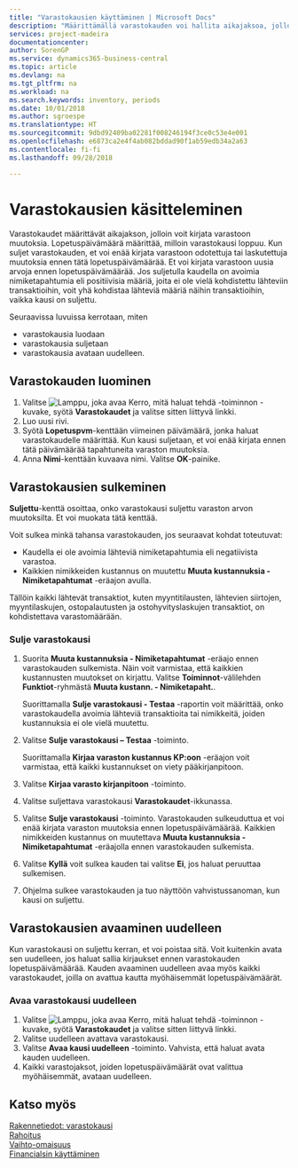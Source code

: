 ```yaml
---
title: "Varastokausien käyttäminen | Microsoft Docs"
description: "Määrittämällä varastokauden voi hallita aikajaksoa, jolloin henkilöt voivat kirjata muutoksia varastoon."
services: project-madeira
documentationcenter: 
author: SorenGP
ms.service: dynamics365-business-central
ms.topic: article
ms.devlang: na
ms.tgt_pltfrm: na
ms.workload: na
ms.search.keywords: inventory, periods
ms.date: 10/01/2018
ms.author: sgroespe
ms.translationtype: HT
ms.sourcegitcommit: 9dbd92409ba02281f008246194f3ce0c53e4e001
ms.openlocfilehash: e6873ca2e4f4ab082bddad90f1ab59edb34a2a63
ms.contentlocale: fi-fi
ms.lasthandoff: 09/28/2018

---
```

# <a name="work-with-inventory-periods"></a>Varastokausien käsitteleminen
Varastokaudet määrittävät aikajakson, jolloin voit kirjata varastoon muutoksia. Lopetuspäivämäärä määrittää, milloin varastokausi loppuu. Kun suljet varastokauden, et voi enää kirjata varastoon odotettuja tai laskutettuja muutoksia ennen tätä lopetuspäivämäärää. Et voi kirjata varastoon uusia arvoja ennen lopetuspäivämäärää. Jos suljetulla kaudella on avoimia nimiketapahtumia eli positiivisia määriä, joita ei ole vielä kohdistettu lähteviin transaktioihin, voit yhä kohdistaa lähteviä määriä näihin transaktioihin, vaikka kausi on suljettu.  

Seuraavissa luvuissa kerrotaan, miten  

* varastokausia luodaan  
* varastokausia suljetaan  
* varastokausia avataan uudelleen.  

## <a name="to-create-an-inventory-period"></a>Varastokauden luominen  
1. Valitse ![Lamppu, joka avaa Kerro, mitä haluat tehdä -toiminnon](media/ui-search/search_small.png "Kerro, mitä haluat tehdä") -kuvake, syötä **Varastokaudet** ja valitse sitten liittyvä linkki.  
2. Luo uusi rivi.  
3. Syötä **Lopetuspvm**-kenttään viimeinen päivämäärä, jonka haluat varastokaudelle määrittää. Kun kausi suljetaan, et voi enää kirjata ennen tätä päivämäärää tapahtuneita varaston muutoksia.  
4. Anna **Nimi**-kenttään kuvaava nimi. Valitse **OK**-painike.  

## <a name="closing-inventory-periods"></a>Varastokausien sulkeminen  
**Suljettu**-kenttä osoittaa, onko varastokausi suljettu varaston arvon muutoksilta. Et voi muokata tätä kenttää.  

Voit sulkea minkä tahansa varastokauden, jos seuraavat kohdat toteutuvat:  

* Kaudella ei ole avoimia lähteviä nimiketapahtumia eli negatiivista varastoa.  
* Kaikkien nimikkeiden kustannus on muutettu **Muuta kustannuksia - Nimiketapahtumat** -eräajon avulla.  

Tällöin kaikki lähtevät transaktiot, kuten myyntitilausten, lähtevien siirtojen, myyntilaskujen, ostopalautusten ja ostohyvityslaskujen transaktiot, on kohdistettava varastomäärään.  

### <a name="to-close-an-inventory-period"></a>Sulje varastokausi  
1. Suorita  **Muuta kustannuksia - Nimiketapahtumat** -eräajo ennen varastokauden sulkemista. Näin voit varmistaa, että kaikkien kustannusten muutokset on kirjattu. Valitse **Toiminnot**-välilehden **Funktiot**-ryhmästä **Muuta kustann. - Nimiketapaht.**.  

     Suorittamalla **Sulje varastokausi - Testaa** -raportin voit määrittää, onko varastokaudella avoimia lähteviä transaktioita tai nimikkeitä, joiden kustannuksia ei ole vielä muutettu.  
2. Valitse **Sulje varastokausi – Testaa** -toiminto.  

     Suorittamalla **Kirjaa varaston kustannus KP:oon** -eräajon voit varmistaa, että kaikki kustannukset on viety pääkirjanpitoon.  
3. Valitse **Kirjaa varasto kirjanpitoon** -toiminto.  
4. Valitse suljettava varastokausi **Varastokaudet**-ikkunassa.  
5. Valitse **Sulje varastokausi** -toiminto. Varastokauden sulkeuduttua et voi enää kirjata varaston muutoksia ennen lopetuspäivämäärää. Kaikkien nimikkeiden kustannus on muutettava **Muuta kustannuksia - Nimiketapahtumat** -eräajolla ennen varastokauden sulkemista.  
6. Valitse **Kyllä** voit sulkea kauden tai valitse **Ei**, jos haluat peruuttaa sulkemisen.  
7. Ohjelma sulkee varastokauden ja tuo näyttöön vahvistussanoman, kun kausi on suljettu.  

## <a name="reopening-inventory-periods"></a>Varastokausien avaaminen uudelleen  
Kun varastokausi on suljettu kerran, et voi poistaa sitä. Voit kuitenkin avata sen uudelleen, jos haluat sallia kirjaukset ennen varastokauden lopetuspäivämäärää. Kauden avaaminen uudelleen avaa myös kaikki varastokaudet, joilla on avattua kautta myöhäisemmät lopetuspäivämäärät.  

### <a name="to-reopen-an-inventory-period"></a>Avaa varastokausi uudelleen  
1. Valitse ![Lamppu, joka avaa Kerro, mitä haluat tehdä -toiminnon](media/ui-search/search_small.png "Kerro, mitä haluat tehdä") -kuvake, syötä **Varastokaudet** ja valitse sitten liittyvä linkki.  
2. Valitse uudelleen avattava varastokausi.  
3. Valitse **Avaa kausi uudelleen** -toiminto. Vahvista, että haluat avata kauden uudelleen.  
4. Kaikki varastojaksot, joiden lopetuspäivämäärät ovat valittua myöhäisemmät, avataan uudelleen.  

## <a name="see-also"></a>Katso myös  
[Rakennetiedot: varastokausi](design-details-inventory-periods.md)  
[Rahoitus](finance.md)  
[Vaihto-omaisuus](inventory-manage-inventory.md)  
[Financialsin käyttäminen](ui-work-product.md)

